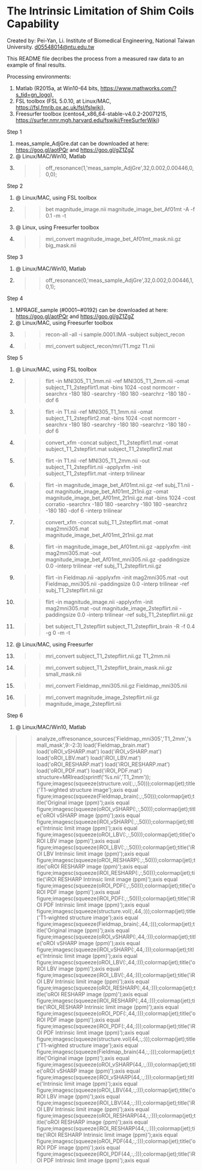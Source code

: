 # The Intrinsic Limitation of Shim Coils Capability

Created by:
Pei-Yan, Li.
Institute of Biomedical Engineering, 
National Taiwan University.
d05548014@ntu.edu.tw

This README file decribes the process from a measured raw data to an example of final results.

Processing environments: 
1. Matlab (R2015a, at Win10-64 bits, https://www.mathworks.com/?s_tid=gn_logo), 
2. FSL toolbox (FSL 5.0.10, at Linux/MAC, https://fsl.fmrib.ox.ac.uk/fsl/fslwiki), 
3. Freesurfer toolbox (centos4_x86_64-stable-v4.0.2-20071215, https://surfer.nmr.mgh.harvard.edu/fswiki/FreeSurferWiki)

Step 1
1. meas_sample_AdjGre.dat can be downloaded at here: https://goo.gl/aotPQr and https://goo.gl/gZ1ZgZ
2. @ Linux/MAC/Win10, Matlab
3. >> off_resonance(1,'meas_sample_AdjGre',32,0.002,0.00446,0,0,0); 

Step 2
1. @ Linux/MAC, using FSL toolbox
2. >> bet magnitude_image.nii magnitude_image_bet_Af01mt -A -f 0.1 -m -t
3. @ Linux, using Freesurfer toolbox
4. >> mri_convert magnitude_image_bet_Af01mt_mask.nii.gz big_mask.nii

Step 3
1. @ Linux/MAC/Win10, Matlab
2. >> off_resonance(0,'meas_sample_AdjGre',32,0.002,0.00446,1,0,1);

Step 4
1. MPRAGE_sample (#0001~#0192) can be downloaded at here: https://goo.gl/aotPQr and https://goo.gl/gZ1ZgZ
2. @ Linux/MAC, using Freesurfer toolbox
3. >> recon-all -all -i sample.0001.IMA -subject subject_recon
4. >> mri_convert subject_recon/mri/T1.mgz T1.nii

Step 5
1. @ Linux/MAC, using FSL toolbox
2. >> flirt -in MNI305_T1_1mm.nii -ref MNI305_T1_2mm.nii -omat subject_T1_2stepflirt1.mat -bins 1024 -cost normcorr -searchrx -180 180 -searchry -180 180 -searchrz -180 180 -dof 6
3. >> flirt -in T1.nii -ref MNI305_T1_1mm.nii -omat subject_T1_2stepflirt2.mat -bins 1024 -cost normcorr -searchrx -180 180 -searchry -180 180 -searchrz -180 180 -dof 6
4. >> convert_xfm -concat subject_T1_2stepflirt1.mat -omat subject_T1_2stepflirt.mat subject_T1_2stepflirt2.mat
5. >> flirt -in T1.nii -ref MNI305_T1_2mm.nii -out subject_T1_2stepflirt.nii -applyxfm -init subject_T1_2stepflirt.mat -interp trilinear
6. >> flirt -in magnitude_image_bet_Af01mt.nii.gz -ref subj_T1.nii -out magnitude_image_bet_Af01mt_2t1nii.gz -omat magnitude_image_bet_Af01mt_2t1nii.gz.mat -bins 1024 -cost corratio -searchrx -180 180 -searchry -180 180 -searchrz -180 180 -dof 6 -interp trilinear
7. >> convert_xfm -concat subj_T1_2stepflirt.mat -omat mag2mni305.mat magnitude_image_bet_Af01mt_2t1nii.gz.mat
8. >> flirt -in magnitude_image_bet_Af01mt.nii.gz -applyxfm -init mag2mni305.mat -out magnitude_image_bet_Af01mt_mni305.nii.gz -paddingsize 0.0 -interp trilinear -ref subj_T1_2stepflirt.nii.gz
9. >> flirt -in Fieldmap.nii -applyxfm -init mag2mni305.mat -out Fieldmap_mni305.nii -paddingsize 0.0 -interp trilinear -ref subj_T1_2stepflirt.nii.gz
10. >> flirt -in magnitude_image.nii -applyxfm -init mag2mni305.mat -out magnitude_image_2stepflirt.nii -paddingsize 0.0 -interp trilinear -ref subj_T1_2stepflirt.nii.gz
11. >> bet subject_T1_2stepflirt subject_T1_2stepflirt_brain -R -f 0.4 -g 0 -m -t
12. @ Linux/MAC, using Freesurfer
13. >> mri_convert subject_T1_2stepflirt.nii.gz T1_2mm.nii
14. >> mri_convert subject_T1_2stepflirt_brain_mask.nii.gz small_mask.nii
15. >> mri_convert Fieldmap_mni305.nii.gz Fieldmap_mni305.nii
16. >> mri_convert magnitude_image_2stepflirt.nii.gz magnitude_image_2stepflirt.nii


Step 6
1. @ Linux/MAC/Win10, Matlab
>> analyze_offresonance_sources('Fieldmap_mni305','T1_2mm','small_mask',9:-2:3)
>> load('Fieldmap_brain.mat')
>> load('oROI_vSHARP.mat')
>> load('iROI_vSHARP.mat')
>> load('oROI_LBV.mat')
>> load('iROI_LBV.mat')
>> load('oROI_RESHARP.mat')
>> load('iROI_RESHARP.mat')
>> load('oROI_PDF.mat')
>> load('iROI_PDF.mat')
>> structure=MRIread(sprintf('%s.nii','T1_2mm'));
>> figure;imagesc(squeeze(structure.vol(:,:,50)));colormap(jet);title('T1-wighted structure image');axis equal
>> figure;imagesc(squeeze(Fieldmap_brain(:,:,50)));colormap(jet);title('Original image (ppm)');axis equal
>> figure;imagesc(squeeze(oROI_vSHARP(:,:,50)));colormap(jet);title('oROI vSHARP image (ppm)');axis equal
>> figure;imagesc(squeeze(iROI_vSHARP(:,:,50)));colormap(jet);title('Intrinsic limit image (ppm)');axis equal
>> figure;imagesc(squeeze(oROI_LBV(:,:,50)));colormap(jet);title('oROI LBV image (ppm)');axis equal
>> figure;imagesc(squeeze(iROI_LBV(:,:,50)));colormap(jet);title('iROI LBV Intrinsic limit image (ppm)');axis equal
>> figure;imagesc(squeeze(oROI_RESHARP(:,:,50)));colormap(jet);title('oROI RESHARP image (ppm)');axis equal
>> figure;imagesc(squeeze(iROI_RESHARP(:,:,50)));colormap(jet);title('iROI RESHARP Intrinsic limit image (ppm)');axis equal
>> figure;imagesc(squeeze(oROI_PDF(:,:,50)));colormap(jet);title('oROI PDF image (ppm)');axis equal
>> figure;imagesc(squeeze(iROI_PDF(:,:,50)));colormap(jet);title('iROI PDF Intrinsic limit image (ppm)');axis equal
>> figure;imagesc(squeeze(structure.vol(:,44,:)));colormap(jet);title('T1-wighted structure image');axis equal
>> figure;imagesc(squeeze(Fieldmap_brain(:,44,:)));colormap(jet);title('Original image (ppm)');axis equal
>> figure;imagesc(squeeze(oROI_vSHARP(:,44,:)));colormap(jet);title('oROI vSHARP image (ppm)');axis equal
>> figure;imagesc(squeeze(iROI_vSHARP(:,44,:)));colormap(jet);title('Intrinsic limit image (ppm)');axis equal
>> figure;imagesc(squeeze(oROI_LBV(:,44,:)));colormap(jet);title('oROI LBV image (ppm)');axis equal
>> figure;imagesc(squeeze(iROI_LBV(:,44,:)));colormap(jet);title('iROI LBV Intrinsic limit image (ppm)');axis equal
>> figure;imagesc(squeeze(oROI_RESHARP(:,44,:)));colormap(jet);title('oROI RESHARP image (ppm)');axis equal
>> figure;imagesc(squeeze(iROI_RESHARP(:,44,:)));colormap(jet);title('iROI_RESHARP Intrinsic limit image (ppm)');axis equal
>> figure;imagesc(squeeze(oROI_PDF(:,44,:)));colormap(jet);title('oROI PDF image (ppm)');axis equal
>> figure;imagesc(squeeze(iROI_PDF(:,44,:)));colormap(jet);title('iROI PDF Intrinsic limit image (ppm)');axis equal
>> figure;imagesc(squeeze(structure.vol(44,:,:)));colormap(jet);title('T1-wighted structure image');axis equal
>> figure;imagesc(squeeze(Fieldmap_brain(44,:,:)));colormap(jet);title('Original image (ppm)');axis equal
>> figure;imagesc(squeeze(oROI_vSHARP(44,:,:)));colormap(jet);title('oROI vSHARP image (ppm)');axis equal
>> figure;imagesc(squeeze(iROI_vSHARP(44,:,:)));colormap(jet);title('Intrinsic limit image (ppm)');axis equal
>> figure;imagesc(squeeze(oROI_LBV(44,:,:)));colormap(jet);title('oROI LBV image (ppm)');axis equal
>> figure;imagesc(squeeze(iROI_LBV(44,:,:)));colormap(jet);title('iROI LBV Intrinsic limit image (ppm)');axis equal
>> figure;imagesc(squeeze(oROI_RESHARP(44,:,:)));colormap(jet);title('oROI RESHARP image (ppm)');axis equal
>> figure;imagesc(squeeze(iROI_RESHARP(44,:,:)));colormap(jet);title('iROI RESHARP Intrinsic limit image (ppm)');axis equal
>> figure;imagesc(squeeze(oROI_PDF(44,:,:)));colormap(jet);title('oROI PDF image (ppm)');axis equal
>> figure;imagesc(squeeze(iROI_PDF(44,:,:)));colormap(jet);title('iROI PDF Intrinsic limit image (ppm)');axis equal
